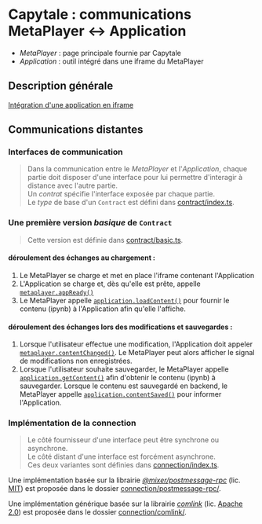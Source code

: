 # Capytale : communications MetaPlayer <-> Application

- *MetaPlayer* : page principale fournie par Capytale
- *Application* : outil intégré dans une iframe du MetaPlayer

## Description générale
[Intégration d'une application en iframe](/doc/Integration-iframe.md)

## Communications distantes

### Interfaces de communication
> Dans la communication entre le *MetaPlayer* et l'*Application*, chaque partie doit disposer d'une interface pour lui permettre d'interagir à distance avec l'autre partie.  
> Un *contrat* spécifie l'interface exposée par chaque partie.  
> Le *type* de base d'un `Contract` est défini dans [contract/index.ts](/src/contract/index.ts).

### Une première version *basique* de `Contract`
> Cette version est définie dans [contract/basic.ts](/src/contract/basic.ts).

#### déroulement des échanges au chargement :
1. Le MetaPlayer se charge et met en place l'iframe contenant l'Application
1. L'Application se charge et, dès qu'elle est prête, appelle [`metaplayer.appReady()`](/src/contract/basic.ts#L23)
1. Le MetaPlayer appelle [`application.loadContent()`](/src/contract/basic.ts#L46) pour fournir le contenu (ipynb) à l'Application afin qu'elle l'affiche.

#### déroulement des échanges lors des modifications et sauvegardes :
1. Lorsque l'utilisateur effectue une modification, l'Application doit appeler [`metaplayer.contentChanged()`](/src/contract/basic.ts#L28). Le MetaPlayer peut alors afficher le signal de modifications non enregistrées.
1. Lorsque l'utilisateur souhaite sauvegarder, le MetaPlayer appelle [`application.getContent()`](/src/contract/basic.ts#L55) afin d'obtenir le contenu (ipynb) à sauvegarder. Lorsque le contenu est sauvegardé en backend, le MetaPlayer appelle [`application.contentSaved()`](/src/contract/basic.ts#L60) pour informer l'Application.

### Implémentation de la connection
> Le côté fournisseur d'une interface peut être synchrone ou asynchrone.  
> Le côté distant d'une interface est forcément asynchrone.  
> Ces deux variantes sont définies dans [connection/index.ts](/src/connection/index.ts).


Une implémentation basée sur la librairie [*@mixer/postmessage-rpc*](https://github.com/microsoft/postmessage-rpc) (lic. [MIT](https://github.com/microsoft/postmessage-rpc/blob/master/LICENSE)) est proposée dans le dossier [connection/postmessage-rpc/](/src/connection/postmessage-rpc/).

Une implémentation générique basée sur la librairie [*comlink*](https://github.com/GoogleChromeLabs/comlink) (lic. [Apache 2.0](https://github.com/GoogleChromeLabs/comlink/blob/main/LICENSE)) est proposée dans le dossier [connection/comlink/](/src/connection/comlink/).
